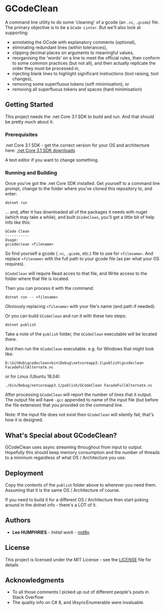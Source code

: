 # GCodeClean

A command line utility to do some 'cleaning' of a gcode (an `.nc`, `.gcode`) file.
The primary objective is to be a `GCode Linter`.
But we'll also look at supporting:
* annotating the GCode with explanatory comments (optional),
* eliminating redundant lines (within tolerances),
* clipping decimal places on arguments to meaningful values,
* reorganising the 'words' on a line to meet the official rules, then conform to some common practices (but not all), and then actually replicate the order they must be processed in,
* injecting blank lines to highlight significant instructions (tool raising, tool changes),
* removing some superfluous tokens (soft minimisation), or
* removing all superfluous tokens and spaces (hard minimisation)

## Getting Started

This project needs the .net Core 3.1 SDK to build and run.
And that should be pretty much about it.

### Prerequisites

.net Core 3.1 SDK - get the correct version for your OS and architecture here: [.net Core 3.1 SDK downloads](https://dotnet.microsoft.com/download/dotnet-core/3.1)

A text editor if you want to change something.

### Running and Building

Once you've got the .net Core SDK installed.
Get yourself to a command line prompt, change to the folder where you've cloned this repository to, and enter:
```
dotnet run
```

... and, after it has downloaded all of the packages it needs with nuget (which may take a while), and built `GCodeClean`, you'll get a little bit of help info like this:
```
GCode Clean
-----------
Usage:
gccodeclean <filename>
```

So find yourself a gcode (`.nc`, `.gcode`, etc.) file to use for `<filename>`.
And replace `<filename>` with the full path to your gcode file (as per what your OS requires).

`GCodeClean` will require Read acces to that file, and Write access to the folder where that file is located.

Then you can process it with the command:
```
dotnet run -- <filename>
```
Obviously replacing `<filename>` with your file's name (and path if needed).

Or you can build `GCodeClean` and run it with these two steps:
```
dotnet publish
```
Take a note of the `publish` folder, the `GCodeClean` executable will be located there.

And then run the `GCodeClean` executable.
e.g. for Windows that might look like:
```
D:\GitHub\gcodeclean>bin\Debug\netcoreapp3.1\publish\gcodeclean FacadeFullAlternate.nc
```

or for Linux (Ubuntu 18.04)
```
./bin/Debug/netcoreapp3.1/publish/GCodeClean FacadeFullAlternate.nc
```

After processing `GCodeClean` will report the number of lines that it output.
The output file will have `-gcc` appended to name of the input file (but before the file extension) that you provided on the command line.

Note: If the input file does not exist then `GCodeClean` will silently fail, that's how it is designed.

## What's Special about GCodeClean?

GCodeClean uses async streaming throughout from input to output.  Hopefully this should keep memory consumption and the number of threads to a minimum regardless of what OS / Architecture you use.

## Deployment

Copy the contents of the `publish` folder above to wherever you need them.  Assuming that it is the same OS / Architecture of course.

If you need to build it for a different OS / Architecture then start poking around in the dotnet info - there's a LOT of it.

## Authors

* **Lee HUMPHRIES** - *Initial work* - [md8n](https://github.com/md8n)

## License

This project is licensed under the MIT License - see the [LICENSE](LICENSE) file for details

## Acknowledgments

* To all those comments I picked up out of different people's posts in Stack Overflow
* The quality info on C# 8, and IAsyncEnumerable were invaluable.
